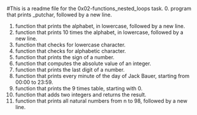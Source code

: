 #This is a readme file for the 0x02-functions_nested_loops task.
0. program that prints _putchar, followed by a new line.
1.  function that prints the alphabet, in lowercase, followed by a new line.
2. function that prints 10 times the alphabet, in lowercase, followed by a new line.
3. function that checks for lowercase character.
4. function that checks for alphabetic character.
5. function that prints the sign of a number.
6. function that computes the absolute value of an integer.
7.  function that prints the last digit of a number.
8.  function that prints every minute of the day of Jack Bauer, starting from 00:00 to 23:59.
9. function that prints the 9 times table, starting with 0.
10.  function that adds two integers and returns the result.
11. function that prints all natural numbers from n to 98, followed by a new line.
